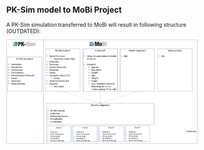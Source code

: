 ## PK-Sim model to MoBi Project
A PK-Sim simulation transferred to MoBi will result in following structure (OUTDATED):

![](Figures/PKSim_to_MoBi.png)
